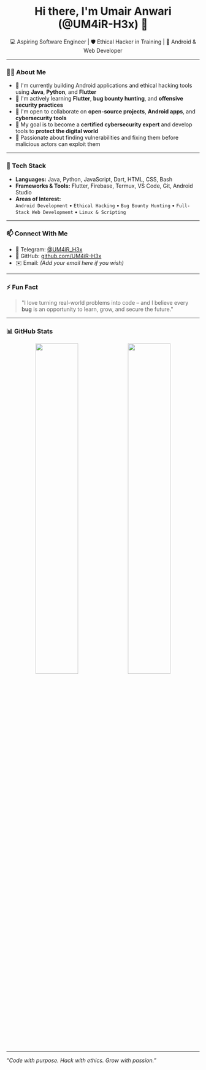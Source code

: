 <h1 align="center">Hi there, I'm Umair Anwari (@UM4iR-H3x) 👋</h1>

<p align="center">
  💻 Aspiring Software Engineer | 🛡️ Ethical Hacker in Training | 📱 Android & Web Developer  
</p>

---

### 👨‍💻 About Me

- 🔭 I'm currently building Android applications and ethical hacking tools using **Java**, **Python**, and **Flutter**
- 🌱 I'm actively learning **Flutter**, **bug bounty hunting**, and **offensive security practices**
- 👯 I'm open to collaborate on **open-source projects**, **Android apps**, and **cybersecurity tools**
- 🎯 My goal is to become a **certified cybersecurity expert** and develop tools to **protect the digital world**
- 🔐 Passionate about finding vulnerabilities and fixing them before malicious actors can exploit them

---

### 🧰 Tech Stack

- **Languages:** Java, Python, JavaScript, Dart, HTML, CSS, Bash  
- **Frameworks & Tools:** Flutter, Firebase, Termux, VS Code, Git, Android Studio  
- **Areas of Interest:**  
  `Android Development` • `Ethical Hacking` • `Bug Bounty Hunting` • `Full-Stack Web Development` • `Linux & Scripting`

---

### 📫 Connect With Me

- 🔗 Telegram: [@UM4iR_H3x](https://t.me/UM4iR_H3x)  
- 🔗 GitHub: [github.com/UM4iR-H3x](https://github.com/UM4iR-H3x)  
- ✉️ Email: *(Add your email here if you wish)*

---

### ⚡ Fun Fact

> "I love turning real-world problems into code – and I believe every **bug** is an opportunity to learn, grow, and secure the future."

---

### 📊 GitHub Stats

<p align="center">
  <img src="https://github-readme-stats.vercel.app/api?username=UM4iR-H3x&show_icons=true&theme=radical" width="47%" />
  <img src="https://github-readme-streak-stats.herokuapp.com?user=UM4iR-H3x&theme=radical" width="47%" />
</p>

---

*“Code with purpose. Hack with ethics. Grow with passion.”*

